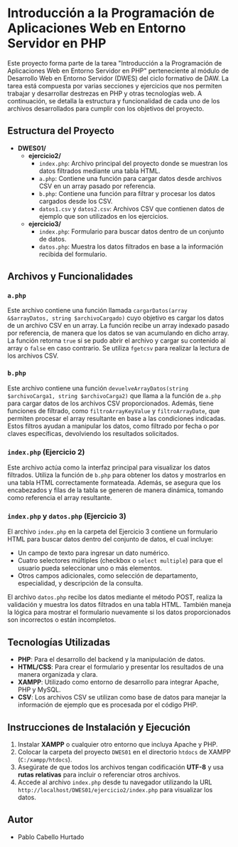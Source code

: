 # Introducción a la Programación de Aplicaciones Web en Entorno Servidor en PHP

Este proyecto forma parte de la tarea "Introducción a la Programación de Aplicaciones Web en Entorno Servidor en PHP" perteneciente al módulo de Desarrollo Web en Entorno Servidor (DWES) del ciclo formativo de DAW. La tarea está compuesta por varias secciones y ejercicios que nos permiten trabajar y desarrollar destrezas en PHP y otras tecnologías web. A continuación, se detalla la estructura y funcionalidad de cada uno de los archivos desarrollados para cumplir con los objetivos del proyecto.

## Estructura del Proyecto

- **DWES01/**
  - **ejercicio2/**
    - `index.php`: Archivo principal del proyecto donde se muestran los datos filtrados mediante una tabla HTML.
    - `a.php`: Contiene una función para cargar datos desde archivos CSV en un array pasado por referencia.
    - `b.php`: Contiene una función para filtrar y procesar los datos cargados desde los CSV.
    - `datos1.csv` y `datos2.csv`: Archivos CSV que contienen datos de ejemplo que son utilizados en los ejercicios.
  - **ejercicio3/**
    - `index.php`: Formulario para buscar datos dentro de un conjunto de datos.
    - `datos.php`: Muestra los datos filtrados en base a la información recibida del formulario.

## Archivos y Funcionalidades

### `a.php`
Este archivo contiene una función llamada `cargarDatos(array &$arrayDatos, string $archivoCargado)` cuyo objetivo es cargar los datos de un archivo CSV en un array. La función recibe un array indexado pasado por referencia, de manera que los datos se van acumulando en dicho array. La función retorna `true` si se pudo abrir el archivo y cargar su contenido al array o `false` en caso contrario. Se utiliza `fgetcsv` para realizar la lectura de los archivos CSV.

### `b.php`
Este archivo contiene una función `devuelveArrayDatos(string $archivoCarga1, string $archivoCarga2)` que llama a la función de `a.php` para cargar datos de los archivos CSV proporcionados. Además, tiene funciones de filtrado, como `filtroArrayKeyValue` y `filtroArrayDate`, que permiten procesar el array resultante en base a las condiciones indicadas. Estos filtros ayudan a manipular los datos, como filtrado por fecha o por claves específicas, devolviendo los resultados solicitados.

### `index.php` (Ejercicio 2)
Este archivo actúa como la interfaz principal para visualizar los datos filtrados. Utiliza la función de `b.php` para obtener los datos y mostrarlos en una tabla HTML correctamente formateada. Además, se asegura que los encabezados y filas de la tabla se generen de manera dinámica, tomando como referencia el array resultante.

### `index.php` y `datos.php` (Ejercicio 3)
El archivo `index.php` en la carpeta del Ejercicio 3 contiene un formulario HTML para buscar datos dentro del conjunto de datos, el cual incluye:
- Un campo de texto para ingresar un dato numérico.
- Cuatro selectores múltiples (checkbox o `select multiple`) para que el usuario pueda seleccionar uno o más elementos.
- Otros campos adicionales, como selección de departamento, especialidad, y descripción de la consulta.

El archivo `datos.php` recibe los datos mediante el método POST, realiza la validación y muestra los datos filtrados en una tabla HTML. También maneja la lógica para mostrar el formulario nuevamente si los datos proporcionados son incorrectos o están incompletos.

## Tecnologías Utilizadas
- **PHP**: Para el desarrollo del backend y la manipulación de datos.
- **HTML/CSS**: Para crear el formulario y presentar los resultados de una manera organizada y clara.
- **XAMPP**: Utilizado como entorno de desarrollo para integrar Apache, PHP y MySQL.
- **CSV**: Los archivos CSV se utilizan como base de datos para manejar la información de ejemplo que es procesada por el código PHP.

## Instrucciones de Instalación y Ejecución
1. Instalar **XAMPP** o cualquier otro entorno que incluya Apache y PHP.
2. Colocar la carpeta del proyecto `DWES01` en el directorio `htdocs` de XAMPP (`C:/xampp/htdocs`).
3. Asegúrate de que todos los archivos tengan codificación **UTF-8** y usa **rutas relativas** para incluir o referenciar otros archivos.
4. Accede al archivo `index.php` desde tu navegador utilizando la URL `http://localhost/DWES01/ejercicio2/index.php` para visualizar los datos.



## Autor
- Pablo Cabello Hurtado

